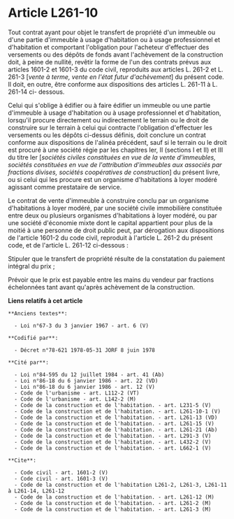 # Article L261-10

Tout contrat ayant pour objet le transfert de propriété d'un immeuble ou d'une partie d'immeuble à usage d'habitation ou à
usage professionnel et d'habitation et comportant l'obligation pour l'acheteur d'effectuer des versements ou des dépôts de
fonds avant l'achèvement de la construction doit, à peine de nullité, revêtir la forme de l'un des contrats prévus aux
articles 1601-2 et 1601-3 du code civil, reproduits aux articles L. 261-2 et L. 261-3 [*vente à terme, vente en l'état futur
d'achèvement*] du présent code. Il doit, en outre, être conforme aux dispositions des articles L. 261-11 à L. 261-14 ci-
dessous.

Celui qui s'oblige à édifier ou à faire édifier un immeuble ou une partie d'immeuble à usage d'habitation ou à usage
professionnel et d'habitation, lorsqu'il procure directement ou indirectement le terrain ou le droit de construire sur le
terrain à celui qui contracte l'obligation d'effectuer les versements ou les dépôts ci-dessus définis, doit conclure un
contrat conforme aux dispositions de l'alinéa précédent, sauf si le terrain ou le droit est procuré à une société régie par
les chapitres Ier, II (sections I et II) et III du titre Ier [*sociétés civiles constituées en vue de la vente d'immeubles,
sociétés constituées en vue de l'attribution d'immeubles aux associés par fractions divises, sociétés coopératives de
construction*] du présent livre, ou si celui qui les procure est un organisme d'habitations à loyer modéré agissant comme
prestataire de service.

Le contrat de vente d'immeuble à construire conclu par un organisme d'habitations à loyer modéré, par une société civile
immobilière constituée entre deux ou plusieurs organismes d'habitations à loyer modéré, ou par une société d'économie mixte
dont le capital appartient pour plus de la moitié à une personne de droit public peut, par dérogation aux dispositions de
l'article 1601-2 du code civil, reproduit à l'article L. 261-2 du présent code, et de l'article L. 261-12 ci-dessous :

Stipuler que le transfert de propriété résulte de la constatation du paiement intégral du prix ;

Prévoir que le prix est payable entre les mains du vendeur par fractions échelonnées tant avant qu'après achèvement de la
construction.

**Liens relatifs à cet article**

	**Anciens textes**:

	  - Loi n°67-3 du 3 janvier 1967 - art. 6 (V)

	**Codifié par**:

	  - Décret n°78-621 1978-05-31 JORF 8 juin 1978

	**Cité par**:

	  - Loi n°84-595 du 12 juillet 1984 - art. 41 (Ab)
	  - Loi n°86-18 du 6 janvier 1986 - art. 22 (VD)
	  - Loi n°86-18 du 6 janvier 1986 - art. 12 (V)
	  - Code de l'urbanisme - art. L112-2 (VT)
	  - Code de l'urbanisme - art. L142-2 (M)
	  - Code de la construction et de l'habitation. - art. L231-5 (V)
	  - Code de la construction et de l'habitation. - art. L261-10-1 (V)
	  - Code de la construction et de l'habitation. - art. L261-13 (VD)
	  - Code de la construction et de l'habitation. - art. L261-15 (V)
	  - Code de la construction et de l'habitation. - art. L261-21 (Ab)
	  - Code de la construction et de l'habitation. - art. L291-3 (V)
	  - Code de la construction et de l'habitation. - art. L432-2 (V)
	  - Code de la construction et de l'habitation. - art. L662-1 (V)

	**Cite**:

	  - Code civil - art. 1601-2 (V)
	  - Code civil - art. 1601-3 (V)
	  - Code de la construction et de l'habitation L261-2, L261-3, L261-11 à L261-14, L261-12
	  - Code de la construction et de l'habitation. - art. L261-12 (M)
	  - Code de la construction et de l'habitation. - art. L261-2 (M)
	  - Code de la construction et de l'habitation. - art. L261-3 (M)
